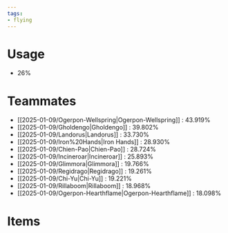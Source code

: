 ```yaml
---
tags:
- flying
---
```

# Usage
- 26%
# Teammates
- [[2025-01-09/Ogerpon-Wellspring|Ogerpon-Wellspring]] : 43.919%
- [[2025-01-09/Gholdengo|Gholdengo]] : 39.802%
- [[2025-01-09/Landorus|Landorus]] : 33.730%
- [[2025-01-09/Iron%20Hands|Iron Hands]] : 28.930%
- [[2025-01-09/Chien-Pao|Chien-Pao]] : 28.724%
- [[2025-01-09/Incineroar|Incineroar]] : 25.893%
- [[2025-01-09/Glimmora|Glimmora]] : 19.766%
- [[2025-01-09/Regidrago|Regidrago]] : 19.261%
- [[2025-01-09/Chi-Yu|Chi-Yu]] : 19.221%
- [[2025-01-09/Rillaboom|Rillaboom]] : 18.968%
- [[2025-01-09/Ogerpon-Hearthflame|Ogerpon-Hearthflame]] : 18.098%
# Items